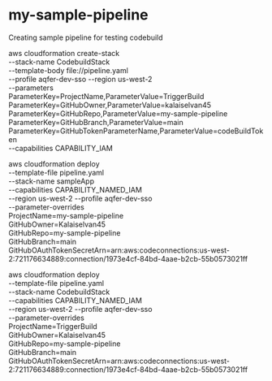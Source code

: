 # my-sample-pipeline
Creating sample pipeline for testing codebuild

aws cloudformation create-stack \
  --stack-name CodebuildStack \
  --template-body file://pipeline.yaml \
  --profile aqfer-dev-sso --region us-west-2 \
  --parameters \
    ParameterKey=ProjectName,ParameterValue=TriggerBuild \
    ParameterKey=GitHubOwner,ParameterValue=kalaiselvan45 \
    ParameterKey=GitHubRepo,ParameterValue=my-sample-pipeline \
    ParameterKey=GitHubBranch,ParameterValue=main \
    ParameterKey=GitHubTokenParameterName,ParameterValue=codeBuildToken \
  --capabilities CAPABILITY_IAM

aws cloudformation deploy \
  --template-file pipeline.yaml \
  --stack-name sampleApp \
  --capabilities CAPABILITY_NAMED_IAM \
  --region us-west-2 --profile aqfer-dev-sso\
  --parameter-overrides \
    ProjectName=my-sample-pipeline \
    GitHubOwner=Kalaiselvan45 \
    GitHubRepo=my-sample-pipeline \
    GitHubBranch=main \
    GitHubOAuthTokenSecretArn=arn:aws:codeconnections:us-west-2:721176634889:connection/1973e4cf-84bd-4aae-b2cb-55b0573021ff


aws cloudformation deploy \
  --template-file pipeline.yaml \
  --stack-name CodebuildStack \
  --capabilities CAPABILITY_NAMED_IAM \
  --region us-west-2 --profile aqfer-dev-sso\
  --parameter-overrides \
    ProjectName=TriggerBuild \
    GitHubOwner=Kalaiselvan45 \
    GitHubRepo=my-sample-pipeline \
    GitHubBranch=main \
    GitHubOAuthTokenSecretArn=arn:aws:codeconnections:us-west-2:721176634889:connection/1973e4cf-84bd-4aae-b2cb-55b0573021ff

